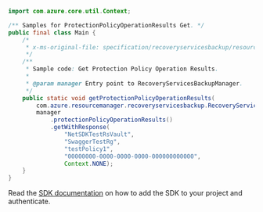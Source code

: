 ```java
import com.azure.core.util.Context;

/** Samples for ProtectionPolicyOperationResults Get. */
public final class Main {
    /*
     * x-ms-original-file: specification/recoveryservicesbackup/resource-manager/Microsoft.RecoveryServices/stable/2021-07-01/examples/AzureIaasVm/ProtectionPolicyOperationResults_Get.json
     */
    /**
     * Sample code: Get Protection Policy Operation Results.
     *
     * @param manager Entry point to RecoveryServicesBackupManager.
     */
    public static void getProtectionPolicyOperationResults(
        com.azure.resourcemanager.recoveryservicesbackup.RecoveryServicesBackupManager manager) {
        manager
            .protectionPolicyOperationResults()
            .getWithResponse(
                "NetSDKTestRsVault",
                "SwaggerTestRg",
                "testPolicy1",
                "00000000-0000-0000-0000-000000000000",
                Context.NONE);
    }
}
```

Read the [SDK documentation](https://github.com/Azure/azure-sdk-for-java/blob/azure-resourcemanager-recoveryservicesbackup_1.0.0-beta.2/sdk/recoveryservicesbackup/azure-resourcemanager-recoveryservicesbackup/README.md) on how to add the SDK to your project and authenticate.
